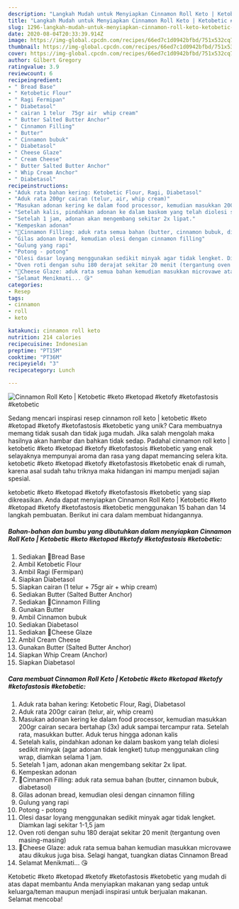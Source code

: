 ```yaml
---
description: "Langkah Mudah untuk Menyiapkan Cinnamon Roll Keto | Ketobetic #keto #ketopad #ketofy #ketofastosis #ketobetic Anti Gagal"
title: "Langkah Mudah untuk Menyiapkan Cinnamon Roll Keto | Ketobetic #keto #ketopad #ketofy #ketofastosis #ketobetic Anti Gagal"
slug: 1296-langkah-mudah-untuk-menyiapkan-cinnamon-roll-keto-ketobetic-keto-ketopad-ketofy-ketofastosis-ketobetic-anti-gagal
date: 2020-08-04T20:33:39.914Z
image: https://img-global.cpcdn.com/recipes/66ed7c1d0942bfbd/751x532cq70/cinnamon-roll-keto-ketobetic-keto-ketopad-ketofy-ketofastosis-ketobetic-foto-resep-utama.jpg
thumbnail: https://img-global.cpcdn.com/recipes/66ed7c1d0942bfbd/751x532cq70/cinnamon-roll-keto-ketobetic-keto-ketopad-ketofy-ketofastosis-ketobetic-foto-resep-utama.jpg
cover: https://img-global.cpcdn.com/recipes/66ed7c1d0942bfbd/751x532cq70/cinnamon-roll-keto-ketobetic-keto-ketopad-ketofy-ketofastosis-ketobetic-foto-resep-utama.jpg
author: Gilbert Gregory
ratingvalue: 3.9
reviewcount: 6
recipeingredient:
- " Bread Base"
- " Ketobetic Flour"
- " Ragi Fermipan"
- " Diabetasol"
- " cairan 1 telur  75gr air  whip cream"
- " Butter Salted Butter Anchor"
- " Cinnamon Filling"
- " Butter"
- " Cinnamon bubuk"
- " Diabetasol"
- " Cheese Glaze"
- " Cream Cheese"
- " Butter Salted Butter Anchor"
- " Whip Cream Anchor"
- " Diabetasol"
recipeinstructions:
- "Aduk rata bahan kering: Ketobetic Flour, Ragi, Diabetasol"
- "Aduk rata 200gr cairan (telur, air, whip cream)"
- "Masukan adonan kering ke dalam food processor, kemudian masukkan 200gr cairan secara bertahap (3x) aduk sampai tercampur rata. Setelah rata, masukkan butter. Aduk terus hingga adonan kalis"
- "Setelah kalis, pindahkan adonan ke dalam baskom yang telah diolesi sedikit minyak (agar adonan tidak lengket) tutup menggunakan cling wrap, diamkan selama 1 jam."
- "Setelah 1 jam, adonan akan mengembang sekitar 2x lipat."
- "Kempeskan adonan"
- "🍃Cinnamon Filling: aduk rata semua bahan (butter, cinnamon bubuk, diabetasol)"
- "Gilas adonan bread, kemudian olesi dengan cinnamon filling"
- "Gulung yang rapi"
- "Potong - potong"
- "Olesi dasar loyang menggunakan sedikit minyak agar tidak lengket. Diamkan lagi sekitar 1-1,5 jam"
- "Oven roti dengan suhu 180 derajat sekitar 20 menit (tergantung oven masing-masing)"
- "🍃Cheese Glaze: aduk rata semua bahan kemudian masukkan microvawe atau dikukus juga bisa. Selagi hangat, tuangkan diatas Cinnamon Bread"
- "Selamat Menikmati... 😘"
categories:
- Resep
tags:
- cinnamon
- roll
- keto

katakunci: cinnamon roll keto 
nutrition: 214 calories
recipecuisine: Indonesian
preptime: "PT15M"
cooktime: "PT36M"
recipeyield: "3"
recipecategory: Lunch

---
```



![Cinnamon Roll Keto | Ketobetic #keto #ketopad #ketofy #ketofastosis #ketobetic](https://img-global.cpcdn.com/recipes/66ed7c1d0942bfbd/751x532cq70/cinnamon-roll-keto-ketobetic-keto-ketopad-ketofy-ketofastosis-ketobetic-foto-resep-utama.jpg)

Sedang mencari inspirasi resep cinnamon roll keto | ketobetic #keto #ketopad #ketofy #ketofastosis #ketobetic yang unik? Cara membuatnya memang tidak susah dan tidak juga mudah. Jika salah mengolah maka hasilnya akan hambar dan bahkan tidak sedap. Padahal cinnamon roll keto | ketobetic #keto #ketopad #ketofy #ketofastosis #ketobetic yang enak selayaknya mempunyai aroma dan rasa yang dapat memancing selera kita.
 ketobetic #keto #ketopad #ketofy #ketofastosis #ketobetic enak di rumah, karena asal sudah tahu triknya maka hidangan ini mampu menjadi sajian spesial.


 ketobetic #keto #ketopad #ketofy #ketofastosis #ketobetic yang siap dikreasikan. Anda dapat menyiapkan Cinnamon Roll Keto | Ketobetic #keto #ketopad #ketofy #ketofastosis #ketobetic menggunakan 15 bahan dan 14 langkah pembuatan. Berikut ini cara dalam membuat hidangannya.

<!--inarticleads1-->

##### Bahan-bahan dan bumbu yang dibutuhkan dalam menyiapkan Cinnamon Roll Keto | Ketobetic #keto #ketopad #ketofy #ketofastosis #ketobetic:

1. Sediakan  🍃Bread Base
1. Ambil  Ketobetic Flour
1. Ambil  Ragi (Fermipan)
1. Siapkan  Diabetasol
1. Siapkan  cairan (1 telur + 75gr air + whip cream)
1. Sediakan  Butter (Salted Butter Anchor)
1. Sediakan  🍃Cinnamon Filling
1. Gunakan  Butter
1. Ambil  Cinnamon bubuk
1. Sediakan  Diabetasol
1. Sediakan  🍃Cheese Glaze
1. Ambil  Cream Cheese
1. Gunakan  Butter (Salted Butter Anchor)
1. Siapkan  Whip Cream (Anchor)
1. Siapkan  Diabetasol




<!--inarticleads2-->

##### Cara membuat Cinnamon Roll Keto | Ketobetic #keto #ketopad #ketofy #ketofastosis #ketobetic:

1. Aduk rata bahan kering: Ketobetic Flour, Ragi, Diabetasol
1. Aduk rata 200gr cairan (telur, air, whip cream)
1. Masukan adonan kering ke dalam food processor, kemudian masukkan 200gr cairan secara bertahap (3x) aduk sampai tercampur rata. Setelah rata, masukkan butter. Aduk terus hingga adonan kalis
1. Setelah kalis, pindahkan adonan ke dalam baskom yang telah diolesi sedikit minyak (agar adonan tidak lengket) tutup menggunakan cling wrap, diamkan selama 1 jam.
1. Setelah 1 jam, adonan akan mengembang sekitar 2x lipat.
1. Kempeskan adonan
1. 🍃Cinnamon Filling: aduk rata semua bahan (butter, cinnamon bubuk, diabetasol)
1. Gilas adonan bread, kemudian olesi dengan cinnamon filling
1. Gulung yang rapi
1. Potong - potong
1. Olesi dasar loyang menggunakan sedikit minyak agar tidak lengket. Diamkan lagi sekitar 1-1,5 jam
1. Oven roti dengan suhu 180 derajat sekitar 20 menit (tergantung oven masing-masing)
1. 🍃Cheese Glaze: aduk rata semua bahan kemudian masukkan microvawe atau dikukus juga bisa. Selagi hangat, tuangkan diatas Cinnamon Bread
1. Selamat Menikmati... 😘




 Ketobetic #keto #ketopad #ketofy #ketofastosis #ketobetic yang mudah di atas dapat membantu Anda menyiapkan makanan yang sedap untuk keluarga/teman maupun menjadi inspirasi untuk berjualan makanan. Selamat mencoba!
